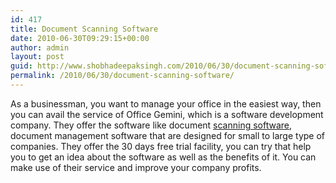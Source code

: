 ```yaml
---
id: 417
title: Document Scanning Software
date: 2010-06-30T09:29:15+00:00
author: admin
layout: post
guid: http://www.shobhadeepaksingh.com/2010/06/30/document-scanning-software/
permalink: /2010/06/30/document-scanning-software/
---
```

As a businessman, you want to manage your office in the easiest way, then you can avail the service of Office Gemini, which is a software development company. They offer the software like document [scanning software](http://www.officegemini.com/), document management software that are designed for small to large type of companies. They offer the 30 days free trial facility, you can try that help you to get an idea about the software as well as the benefits of it. You can make use of their service and improve your company profits.